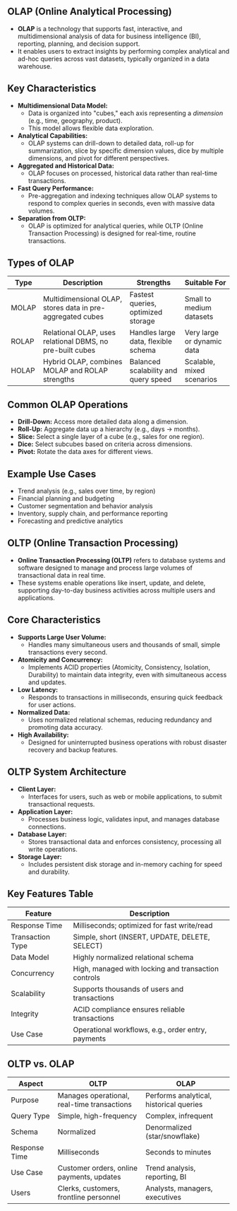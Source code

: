 ## **OLAP (Online Analytical Processing)**

- **OLAP** is a technology that supports fast, interactive, and multidimensional analysis of data for business intelligence (BI), reporting, planning, and decision support.
- It enables users to extract insights by performing complex analytical and ad-hoc queries across vast datasets, typically organized in a data warehouse.

## **Key Characteristics**

- **Multidimensional Data Model:**
    - Data is organized into "cubes," each axis representing a *dimension* (e.g., time, geography, product).
    - This model allows flexible data exploration.
- **Analytical Capabilities:**
    - OLAP systems can drill-down to detailed data, roll-up for summarization, slice by specific dimension values, dice by multiple dimensions, and pivot for different perspectives.
- **Aggregated and Historical Data:**
    - OLAP focuses on processed, historical data rather than real-time transactions.
- **Fast Query Performance:**
    - Pre-aggregation and indexing techniques allow OLAP systems to respond to complex queries in seconds, even with massive data volumes.
- **Separation from OLTP:**
    - OLAP is optimized for analytical queries, while OLTP (Online Transaction Processing) is designed for real-time, routine transactions.

## **Types of OLAP**

| Type  | Description                                                | Strengths                            | Suitable For               |
| ----- | ---------------------------------------------------------- | ------------------------------------ | -------------------------- |
| MOLAP | Multidimensional OLAP, stores data in pre-aggregated cubes | Fastest queries, optimized storage   | Small to medium datasets   |
| ROLAP | Relational OLAP, uses relational DBMS, no pre-built cubes  | Handles large data, flexible schema  | Very large or dynamic data |
| HOLAP | Hybrid OLAP, combines MOLAP and ROLAP strengths            | Balanced scalability and query speed | Scalable, mixed scenarios  |

## **Common OLAP Operations**

- **Drill-Down:** Access more detailed data along a dimension.
- **Roll-Up:** Aggregate data up a hierarchy (e.g., days → months).
- **Slice:** Select a single layer of a cube (e.g., sales for one region).
- **Dice:** Select subcubes based on criteria across dimensions.
- **Pivot:** Rotate the data axes for different views.

## **Example Use Cases**

- Trend analysis (e.g., sales over time, by region)
- Financial planning and budgeting
- Customer segmentation and behavior analysis
- Inventory, supply chain, and performance reporting
- Forecasting and predictive analytics

## **OLTP (Online Transaction Processing)**

- **Online Transaction Processing (OLTP)** refers to database systems and software designed to manage and process large volumes of transactional data in real time.
- These systems enable operations like insert, update, and delete, supporting day-to-day business activities across multiple users and applications.

## **Core Characteristics**

- **Supports Large User Volume:**
    - Handles many simultaneous users and thousands of small, simple transactions every second.
- **Atomicity and Concurrency:**
    - Implements ACID properties (Atomicity, Consistency, Isolation, Durability) to maintain data integrity, even with simultaneous access and updates.
- **Low Latency:**
    - Responds to transactions in milliseconds, ensuring quick feedback for user actions.
- **Normalized Data:**
    - Uses normalized relational schemas, reducing redundancy and promoting data accuracy.
- **High Availability:**
    - Designed for uninterrupted business operations with robust disaster recovery and backup features.

## **OLTP System Architecture**

- **Client Layer:**
    - Interfaces for users, such as web or mobile applications, to submit transactional requests.
- **Application Layer:**
    - Processes business logic, validates input, and manages database connections.
- **Database Layer:**
    - Stores transactional data and enforces consistency, processing all write operations.
- **Storage Layer:**
    - Includes persistent disk storage and in-memory caching for speed and durability.

## **Key Features Table**

| Feature | Description |
| --- | --- |
| Response Time | Milliseconds; optimized for fast write/read |
| Transaction Type | Simple, short (INSERT, UPDATE, DELETE, SELECT) |
| Data Model | Highly normalized relational schema |
| Concurrency | High, managed with locking and transaction controls |
| Scalability | Supports thousands of users and transactions |
| Integrity | ACID compliance ensures reliable transactions |
| Use Case | Operational workflows, e.g., order entry, payments |

## **OLTP vs. OLAP**

| Aspect | OLTP | OLAP |
| --- | --- | --- |
| Purpose | Manages operational, real-time transactions | Performs analytical, historical queries |
| Query Type | Simple, high-frequency | Complex, infrequent |
| Schema | Normalized | Denormalized (star/snowflake) |
| Response Time | Milliseconds | Seconds to minutes |
| Use Case | Customer orders, online payments, updates | Trend analysis, reporting, BI |
| Users | Clerks, customers, frontline personnel | Analysts, managers, executives |